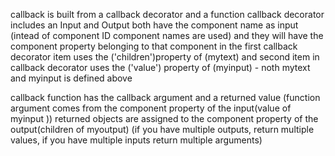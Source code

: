 callback is built from a callback decorator and a function
callback decorator includes an Input and Output both have the component name as input (intead of component ID component names are used) and they will have the component property belonging to that component
in the first callback decorator item uses the ('children')property of (mytext) and second item in callback decorator uses the ('value') property of (myinput) - noth mytext and myinput is defined above  

callback function has the callback argument and a returned value (function argument comes from the component property of the input(value of myinput )) returned objects are assigned to the component property of the output(children of myoutput) (if you have multiple outputs, return multiple values, if you have multiple inputs return multiple arguments)